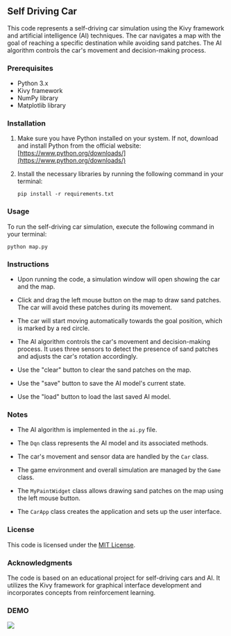 ## Self Driving Car

This code represents a self-driving car simulation using the Kivy framework and artificial intelligence (AI) techniques. The car navigates a map with the goal of reaching a specific destination while avoiding sand patches. The AI algorithm controls the car's movement and decision-making process.

### Prerequisites

- Python 3.x
- Kivy framework
- NumPy library
- Matplotlib library

### Installation

1. Make sure you have Python installed on your system. If not, download and install Python from the official website: [https://www.python.org/downloads/](https://www.python.org/downloads/)

2. Install the necessary libraries by running the following command in your terminal:

   ```
   pip install -r requirements.txt
   ```

### Usage

To run the self-driving car simulation, execute the following command in your terminal:

```
python map.py
```

### Instructions

- Upon running the code, a simulation window will open showing the car and the map.

- Click and drag the left mouse button on the map to draw sand patches. The car will avoid these patches during its movement.

- The car will start moving automatically towards the goal position, which is marked by a red circle.

- The AI algorithm controls the car's movement and decision-making process. It uses three sensors to detect the presence of sand patches and adjusts the car's rotation accordingly.

- Use the "clear" button to clear the sand patches on the map.

- Use the "save" button to save the AI model's current state.

- Use the "load" button to load the last saved AI model.

### Notes

- The AI algorithm is implemented in the `ai.py` file.

- The `Dqn` class represents the AI model and its associated methods.

- The car's movement and sensor data are handled by the `Car` class.

- The game environment and overall simulation are managed by the `Game` class.

- The `MyPaintWidget` class allows drawing sand patches on the map using the left mouse button.

- The `CarApp` class creates the application and sets up the user interface.

### License

This code is licensed under the [MIT License](https://opensource.org/licenses/MIT).

### Acknowledgments

The code is based on an educational project for self-driving cars and AI. It utilizes the Kivy framework for graphical interface development and incorporates concepts from reinforcement learning.


### DEMO

![](https://media.giphy.com/media/v1.Y2lkPTc5MGI3NjExNjhlOGEyMTEwOGY3OTg5NzQwOTVlMDJlM2RkNWEwYzNmOWNlMTdjNCZlcD12MV9pbnRlcm5hbF9naWZzX2dpZklkJmN0PWc/JIocz9iY0tOuKAGvnm/giphy.gif)
